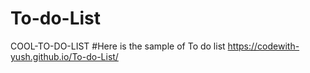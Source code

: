 # To-do-List
COOL-TO-DO-LIST
#Here is the sample of To do list  https://codewith-yush.github.io/To-do-List/

